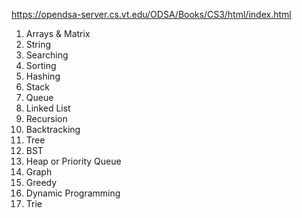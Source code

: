 https://opendsa-server.cs.vt.edu/ODSA/Books/CS3/html/index.html

1. Arrays & Matrix
2. String
3. Searching
4. Sorting
5. Hashing
6. Stack
7. Queue
8. Linked List
9. Recursion
10. Backtracking
11. Tree
12. BST
13. Heap or Priority Queue
14. Graph
15. Greedy
16. Dynamic Programming
17. Trie

